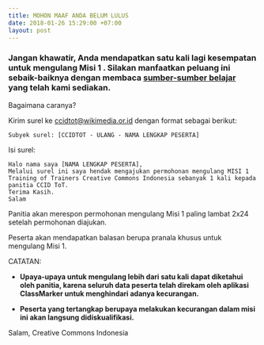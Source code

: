 ```yaml
---
title: MOHON MAAF ANDA BELUM LULUS
date: 2018-01-26 15:29:00 +07:00
layout: post
---
```


### Jangan khawatir,  Anda mendapatkan satu kali lagi kesempatan untuk mengulang Misi 1 . Silakan  manfaatkan peluang ini sebaik-baiknya dengan membaca [sumber-sumber belajar](http://http://creativecommons.or.id/sertifikasi-perwakilan-ccid-training-of-trainers-creative-commons-indonesia/sumber-belajar/) yang telah kami sediakan.

Bagaimana caranya?

Kirim surel ke ccidtot@wikimedia.or.id dengan format sebagai berikut:

``Subyek surel: [CCIDTOT - ULANG - NAMA LENGKAP PESERTA]``

Isi surel:

``Halo nama saya [NAMA LENGKAP PESERTA],                             Melalui surel ini saya hendak mengajukan permohonan mengulang MISI 1 Training of Trainers Creative Commons Indonesia sebanyak 1 kali kepada panitia CCID ToT.                                                                                                                                                 Terima Kasih.                                                                  Salam``

Panitia akan merespon permohonan mengulang Misi 1 paling lambat 2x24 setelah permohonan diajukan. 

Peserta akan mendapatkan balasan berupa pranala khusus untuk mengulang Misi 1.

CATATAN:

* **Upaya-upaya untuk mengulang lebih dari satu kali dapat diketahui oleh panitia, karena seluruh data peserta telah direkam oleh aplikasi ClassMarker untuk menghindari adanya kecurangan.**


* **Peserta yang tertangkap berupaya melakukan kecurangan dalam misi ini akan langsung didiskualifikasi.**

Salam,
Creative Commons Indonesia